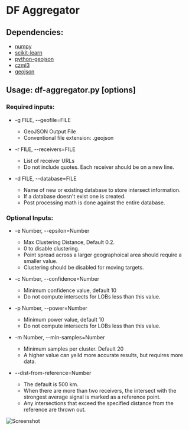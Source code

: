 # DF Aggregator

## Dependencies:
- [numpy](https://numpy.org/install/)
- [scikit-learn](https://scikit-learn.org/stable/install.html)
- [python-geojson](https://python-geojson.readthedocs.io/en/latest/)
- [czml3](https://pypi.org/project/czml3/)
- [geojson](https://pypi.org/project/geojson/)

## Usage: df-aggregator.py [options]

### Required inputs:
-  -g FILE, --geofile=FILE
    - GeoJSON Output File
    - Conventional file extension: .geojson

-  -r FILE, --receivers=FILE
    - List of receiver URLs
    - Do not include quotes. Each receiver should be on a new line.

-  -d FILE, --database=FILE
    - Name of new or existing database to store intersect information.
    - If a database doesn't exist one is created.
    - Post processing math is done against the entire database.

### Optional Inputs:
-  -e Number, --epsilon=Number
    - Max Clustering Distance, Default 0.2.
    - 0 to disable clustering.
    - Point spread across a larger geographoical area should require a smaller value.
    - Clustering should be disabled for moving targets.

-  -c Number, --confidence=Number
    - Minimum confidence value, default 10
    - Do not compute intersects for LOBs less than this value.

-  -p Number, --power=Number
    - Minimum power value, default 10
    - Do not compute intersects for LOBs less than this value.

-  -m Number, --min-samples=Number
    - Minimum samples per cluster. Default 20
    - A higher value can yeild more accurate results, but requires more data.

-  --dist-from-reference=Number
    - The default is 500 km.
    - When there are more than two receivers, the intersect with the strongest average signal
  is marked as a reference point.
    - Any intersections that exceed the specified distance from the reference are thrown out.
    
  ![Screenshot](https://lh3.googleusercontent.com/pw/ACtC-3cWY5AnjUy0xCjxchQALfPR1TSrLotyCsFNOW5KJF9k4tjv3HRTfrk6KdtYhktbgaNbr0Y6mauIQMyDqEPSFYSOKuR0o2ThnVuS1lxtqmGVuS0RABjSYBHh8dfOddLIq4_AbCAI60Fp013WdoxXn25-MA=w1560-h837-no?authuser=0)
